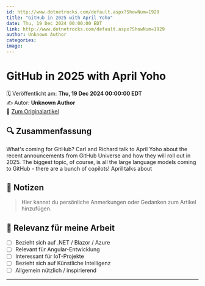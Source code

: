 ```yaml
---
id: http://www.dotnetrocks.com/default.aspx?ShowNum=1929
title: "GitHub in 2025 with April Yoho"
date: Thu, 19 Dec 2024 00:00:00 EDT
link: http://www.dotnetrocks.com/default.aspx?ShowNum=1929
author: Unknown Author
categories: 
image: 
---
```


# GitHub in 2025 with April Yoho

🗓️ Veröffentlicht am: **Thu, 19 Dec 2024 00:00:00 EDT**  
✍️ Autor: **Unknown Author**  
🔗 [Zum Originalartikel](http://www.dotnetrocks.com/default.aspx?ShowNum=1929)

## 🔍 Zusammenfassung

What's coming for GitHub? Carl and Richard talk to April Yoho about the recent announcements from GitHub Universe and how they will roll out in 2025. The biggest topic, of course, is all the large language models coming to GitHub - there are a bunch of copilots! April talks about

## 📌 Notizen

> Hier kannst du persönliche Anmerkungen oder Gedanken zum Artikel hinzufügen.

## 🧠 Relevanz für meine Arbeit

- [ ] Bezieht sich auf .NET / Blazor / Azure
- [ ] Relevant für Angular-Entwicklung
- [ ] Interessant für IoT-Projekte
- [ ] Bezieht sich auf Künstliche Intelligenz
- [ ] Allgemein nützlich / inspirierend

---
